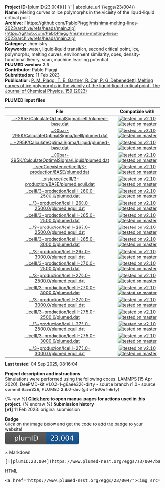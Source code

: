 **Project ID:** [plumID:23.004]({{ '/' | absolute_url }}eggs/23/004/)  
**Name:**  Melting curves of ice polymorphs in the vicinity of the liquid-liquid critical point  
**Archive:** [ https://github.com/PabloPiaggi/mishima-melting-lines-2023/archive/refs/heads/main.zip](https://github.com/PabloPiaggi/mishima-melting-lines-2023/archive/refs/heads/main.zip)  
**Category:**  chemistry  
**Keywords:**  water, liquid-liquid transition, second critical point, ice, polymorphs, melting curves, environment similarity, opes, density-functional theory, scan, machine learning potential  
**PLUMED version:**  2.8  
**Contributor:**  Pablo Piaggi  
**Submitted on:** 11 Feb 2023  
**Publication:** [P. M. Piaggi, T. E. Gartner, R. Car, P. G. Debenedetti, Melting curves of ice polymorphs in the vicinity of the liquid–liquid critical point. The Journal of Chemical Physics. 159 (2023)](http://dx.doi.org/10.1063/5.0159288)  
  
**PLUMED input files**  
  
| File     | Compatible with |  
|:--------:|:--------:|  
| [...-295K/CalculateOptimalSigma/IceIII/plumed-base.dat](./data/BiasedCoexistence/IceIII/1-distributions/3000bar-295K/CalculateOptimalSigma/IceIII/plumed-base.dat.md) |  [![tested on v2.10](https://img.shields.io/badge/v2.10-passing-green.svg)](data/BiasedCoexistence/IceIII/1-distributions/3000bar-295K/CalculateOptimalSigma/IceIII/plumed-base.dat.plumed.stderr) [![tested on master](https://img.shields.io/badge/master-failed-red.svg)](data/BiasedCoexistence/IceIII/1-distributions/3000bar-295K/CalculateOptimalSigma/IceIII/plumed-base.dat.plumed_master.stderr) |  
| [...00bar-295K/CalculateOptimalSigma/IceIII/plumed.dat](./data/BiasedCoexistence/IceIII/1-distributions/3000bar-295K/CalculateOptimalSigma/IceIII/plumed.dat.md) |  [![tested on v2.10](https://img.shields.io/badge/v2.10-passing-green.svg)](data/BiasedCoexistence/IceIII/1-distributions/3000bar-295K/CalculateOptimalSigma/IceIII/plumed.dat.plumed.stderr) [![tested on master](https://img.shields.io/badge/master-failed-red.svg)](data/BiasedCoexistence/IceIII/1-distributions/3000bar-295K/CalculateOptimalSigma/IceIII/plumed.dat.plumed_master.stderr) |  
| [...-295K/CalculateOptimalSigma/Liquid/plumed-base.dat](./data/BiasedCoexistence/IceIII/1-distributions/3000bar-295K/CalculateOptimalSigma/Liquid/plumed-base.dat.md) |  [![tested on v2.10](https://img.shields.io/badge/v2.10-passing-green.svg)](data/BiasedCoexistence/IceIII/1-distributions/3000bar-295K/CalculateOptimalSigma/Liquid/plumed-base.dat.plumed.stderr) [![tested on master](https://img.shields.io/badge/master-failed-red.svg)](data/BiasedCoexistence/IceIII/1-distributions/3000bar-295K/CalculateOptimalSigma/Liquid/plumed-base.dat.plumed_master.stderr) |  
| [...00bar-295K/CalculateOptimalSigma/Liquid/plumed.dat](./data/BiasedCoexistence/IceIII/1-distributions/3000bar-295K/CalculateOptimalSigma/Liquid/plumed.dat.md) |  [![tested on v2.10](https://img.shields.io/badge/v2.10-passing-green.svg)](data/BiasedCoexistence/IceIII/1-distributions/3000bar-295K/CalculateOptimalSigma/Liquid/plumed.dat.plumed.stderr) [![tested on master](https://img.shields.io/badge/master-failed-red.svg)](data/BiasedCoexistence/IceIII/1-distributions/3000bar-295K/CalculateOptimalSigma/Liquid/plumed.dat.plumed_master.stderr) |  
| [...sedCoexistence/IceIII/3-production/BASE/plumed.dat](./data/BiasedCoexistence/IceIII/3-production/BASE/plumed.dat.md) |  [![tested on v2.10](https://img.shields.io/badge/v2.10-passing-green.svg)](data/BiasedCoexistence/IceIII/3-production/BASE/plumed.dat.plumed.stderr) [![tested on master](https://img.shields.io/badge/master-passing-green.svg)](data/BiasedCoexistence/IceIII/3-production/BASE/plumed.dat.plumed_master.stderr) |  
| [...xistence/IceIII/3-production/BASE/plumed.equil.dat](./data/BiasedCoexistence/IceIII/3-production/BASE/plumed.equil.dat.md) |  [![tested on v2.10](https://img.shields.io/badge/v2.10-passing-green.svg)](data/BiasedCoexistence/IceIII/3-production/BASE/plumed.equil.dat.plumed.stderr) [![tested on master](https://img.shields.io/badge/master-passing-green.svg)](data/BiasedCoexistence/IceIII/3-production/BASE/plumed.equil.dat.plumed_master.stderr) |  
| [...IceIII/3-production/IceIII-260.0-2500.0/plumed.dat](./data/BiasedCoexistence/IceIII/3-production/IceIII-260.0-2500.0/plumed.dat.md) |  [![tested on v2.10](https://img.shields.io/badge/v2.10-passing-green.svg)](data/BiasedCoexistence/IceIII/3-production/IceIII-260.0-2500.0/plumed.dat.plumed.stderr) [![tested on master](https://img.shields.io/badge/master-passing-green.svg)](data/BiasedCoexistence/IceIII/3-production/IceIII-260.0-2500.0/plumed.dat.plumed_master.stderr) |  
| [.../3-production/IceIII-260.0-2500.0/plumed.equil.dat](./data/BiasedCoexistence/IceIII/3-production/IceIII-260.0-2500.0/plumed.equil.dat.md) |  [![tested on v2.10](https://img.shields.io/badge/v2.10-passing-green.svg)](data/BiasedCoexistence/IceIII/3-production/IceIII-260.0-2500.0/plumed.equil.dat.plumed.stderr) [![tested on master](https://img.shields.io/badge/master-passing-green.svg)](data/BiasedCoexistence/IceIII/3-production/IceIII-260.0-2500.0/plumed.equil.dat.plumed_master.stderr) |  
| [...IceIII/3-production/IceIII-265.0-2500.0/plumed.dat](./data/BiasedCoexistence/IceIII/3-production/IceIII-265.0-2500.0/plumed.dat.md) |  [![tested on v2.10](https://img.shields.io/badge/v2.10-passing-green.svg)](data/BiasedCoexistence/IceIII/3-production/IceIII-265.0-2500.0/plumed.dat.plumed.stderr) [![tested on master](https://img.shields.io/badge/master-passing-green.svg)](data/BiasedCoexistence/IceIII/3-production/IceIII-265.0-2500.0/plumed.dat.plumed_master.stderr) |  
| [.../3-production/IceIII-265.0-2500.0/plumed.equil.dat](./data/BiasedCoexistence/IceIII/3-production/IceIII-265.0-2500.0/plumed.equil.dat.md) |  [![tested on v2.10](https://img.shields.io/badge/v2.10-passing-green.svg)](data/BiasedCoexistence/IceIII/3-production/IceIII-265.0-2500.0/plumed.equil.dat.plumed.stderr) [![tested on master](https://img.shields.io/badge/master-passing-green.svg)](data/BiasedCoexistence/IceIII/3-production/IceIII-265.0-2500.0/plumed.equil.dat.plumed_master.stderr) |  
| [...IceIII/3-production/IceIII-265.0-3000.0/plumed.dat](./data/BiasedCoexistence/IceIII/3-production/IceIII-265.0-3000.0/plumed.dat.md) |  [![tested on v2.10](https://img.shields.io/badge/v2.10-passing-green.svg)](data/BiasedCoexistence/IceIII/3-production/IceIII-265.0-3000.0/plumed.dat.plumed.stderr) [![tested on master](https://img.shields.io/badge/master-passing-green.svg)](data/BiasedCoexistence/IceIII/3-production/IceIII-265.0-3000.0/plumed.dat.plumed_master.stderr) |  
| [.../3-production/IceIII-265.0-3000.0/plumed.equil.dat](./data/BiasedCoexistence/IceIII/3-production/IceIII-265.0-3000.0/plumed.equil.dat.md) |  [![tested on v2.10](https://img.shields.io/badge/v2.10-passing-green.svg)](data/BiasedCoexistence/IceIII/3-production/IceIII-265.0-3000.0/plumed.equil.dat.plumed.stderr) [![tested on master](https://img.shields.io/badge/master-passing-green.svg)](data/BiasedCoexistence/IceIII/3-production/IceIII-265.0-3000.0/plumed.equil.dat.plumed_master.stderr) |  
| [...IceIII/3-production/IceIII-270.0-2500.0/plumed.dat](./data/BiasedCoexistence/IceIII/3-production/IceIII-270.0-2500.0/plumed.dat.md) |  [![tested on v2.10](https://img.shields.io/badge/v2.10-passing-green.svg)](data/BiasedCoexistence/IceIII/3-production/IceIII-270.0-2500.0/plumed.dat.plumed.stderr) [![tested on master](https://img.shields.io/badge/master-passing-green.svg)](data/BiasedCoexistence/IceIII/3-production/IceIII-270.0-2500.0/plumed.dat.plumed_master.stderr) |  
| [.../3-production/IceIII-270.0-2500.0/plumed.equil.dat](./data/BiasedCoexistence/IceIII/3-production/IceIII-270.0-2500.0/plumed.equil.dat.md) |  [![tested on v2.10](https://img.shields.io/badge/v2.10-passing-green.svg)](data/BiasedCoexistence/IceIII/3-production/IceIII-270.0-2500.0/plumed.equil.dat.plumed.stderr) [![tested on master](https://img.shields.io/badge/master-passing-green.svg)](data/BiasedCoexistence/IceIII/3-production/IceIII-270.0-2500.0/plumed.equil.dat.plumed_master.stderr) |  
| [...IceIII/3-production/IceIII-270.0-3000.0/plumed.dat](./data/BiasedCoexistence/IceIII/3-production/IceIII-270.0-3000.0/plumed.dat.md) |  [![tested on v2.10](https://img.shields.io/badge/v2.10-passing-green.svg)](data/BiasedCoexistence/IceIII/3-production/IceIII-270.0-3000.0/plumed.dat.plumed.stderr) [![tested on master](https://img.shields.io/badge/master-passing-green.svg)](data/BiasedCoexistence/IceIII/3-production/IceIII-270.0-3000.0/plumed.dat.plumed_master.stderr) |  
| [.../3-production/IceIII-270.0-3000.0/plumed.equil.dat](./data/BiasedCoexistence/IceIII/3-production/IceIII-270.0-3000.0/plumed.equil.dat.md) |  [![tested on v2.10](https://img.shields.io/badge/v2.10-passing-green.svg)](data/BiasedCoexistence/IceIII/3-production/IceIII-270.0-3000.0/plumed.equil.dat.plumed.stderr) [![tested on master](https://img.shields.io/badge/master-passing-green.svg)](data/BiasedCoexistence/IceIII/3-production/IceIII-270.0-3000.0/plumed.equil.dat.plumed_master.stderr) |  
| [...IceIII/3-production/IceIII-275.0-2500.0/plumed.dat](./data/BiasedCoexistence/IceIII/3-production/IceIII-275.0-2500.0/plumed.dat.md) |  [![tested on v2.10](https://img.shields.io/badge/v2.10-passing-green.svg)](data/BiasedCoexistence/IceIII/3-production/IceIII-275.0-2500.0/plumed.dat.plumed.stderr) [![tested on master](https://img.shields.io/badge/master-passing-green.svg)](data/BiasedCoexistence/IceIII/3-production/IceIII-275.0-2500.0/plumed.dat.plumed_master.stderr) |  
| [.../3-production/IceIII-275.0-2500.0/plumed.equil.dat](./data/BiasedCoexistence/IceIII/3-production/IceIII-275.0-2500.0/plumed.equil.dat.md) |  [![tested on v2.10](https://img.shields.io/badge/v2.10-passing-green.svg)](data/BiasedCoexistence/IceIII/3-production/IceIII-275.0-2500.0/plumed.equil.dat.plumed.stderr) [![tested on master](https://img.shields.io/badge/master-passing-green.svg)](data/BiasedCoexistence/IceIII/3-production/IceIII-275.0-2500.0/plumed.equil.dat.plumed_master.stderr) |  
| [...IceIII/3-production/IceIII-275.0-3000.0/plumed.dat](./data/BiasedCoexistence/IceIII/3-production/IceIII-275.0-3000.0/plumed.dat.md) |  [![tested on v2.10](https://img.shields.io/badge/v2.10-passing-green.svg)](data/BiasedCoexistence/IceIII/3-production/IceIII-275.0-3000.0/plumed.dat.plumed.stderr) [![tested on master](https://img.shields.io/badge/master-passing-green.svg)](data/BiasedCoexistence/IceIII/3-production/IceIII-275.0-3000.0/plumed.dat.plumed_master.stderr) |  
| [.../3-production/IceIII-275.0-3000.0/plumed.equil.dat](./data/BiasedCoexistence/IceIII/3-production/IceIII-275.0-3000.0/plumed.equil.dat.md) |  [![tested on v2.10](https://img.shields.io/badge/v2.10-passing-green.svg)](data/BiasedCoexistence/IceIII/3-production/IceIII-275.0-3000.0/plumed.equil.dat.plumed.stderr) [![tested on master](https://img.shields.io/badge/master-passing-green.svg)](data/BiasedCoexistence/IceIII/3-production/IceIII-275.0-3000.0/plumed.equil.dat.plumed_master.stderr) |  
  
**Last tested:**  04 Sep 2025, 08:16:04
  
**Project description and instructions**  
Simulations were performed using the following codes. LAMMPS (15 Apr 2020), DeePMD-kit v1.0.2-1-g6aee326-dirty - source branch r1.0 - source commit 6aee326, PLUMED 2.8.0-dev (git 54560ef-dirty)
  
{% raw %}
<b><a href="https://www.plumed.org/doc-master/user-doc/html/actionlist/?actions=ENVIRONMENTSIMILARITY,OPES_EXPANDED,HISTOGRAM,PRINT,RESTART,UPPER_WALLS,ECV_UMBRELLAS_LINE,DUMPGRID,LOWER_WALLS" target="_blank">Click here</a> to open manual pages for actions used in this project.</b>
{% endraw %}
**Submission history**  
**[v1]** 11 Feb 2023: original submission  
  
**Badge**  
Click on the image below and get the code to add the badge to your website!  
<img src="./badge.svg" alt="plumeDnest:23.004" id="myBtn" class="badge">
<div id="myModal" class="modal">
  <div class="modal-content">
    <span class="close">&times;</span>
    Markdown<pre>[![plumID:23.004](https://www.plumed-nest.org/eggs/23/004/badge.svg)](https://www.plumed-nest.org/eggs/23/004/)</pre>
    HTML<pre>&lt;a href="https://www.plumed-nest.org/eggs/23/004/"&gt;&lt;img src="https://www.plumed-nest.org/eggs/23/004/badge.svg" alt="plumID:23.004"&gt;&lt;/a&gt;</pre>
  </div>
</div>
